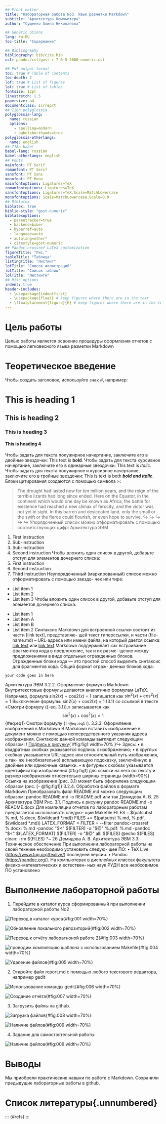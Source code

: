 ```yaml
---
## Front matter
title: "Лабораторная работа No3. Язык разметки Markdown"
subtitle: "Архитектура Компьютера"
author: "Сущенко Алина Николаевна"

## Generic otions
lang: ru-RU
toc-title: "Содержание"

## Bibliography
bibliography: bib/cite.bib
csl: pandoc/csl/gost-r-7-0-5-2008-numeric.csl

## Pdf output format
toc: true # Table of contents
toc-depth: 2
lof: true # List of figures
lot: true # List of tables
fontsize: 12pt
linestretch: 1.5
papersize: a4
documentclass: scrreprt
## I18n polyglossia
polyglossia-lang:
  name: russian
  options:
	- spelling=modern
	- babelshorthands=true
polyglossia-otherlangs:
  name: english
## I18n babel
babel-lang: russian
babel-otherlangs: english
## Fonts
mainfont: PT Serif
romanfont: PT Serif
sansfont: PT Sans
monofont: PT Mono
mainfontoptions: Ligatures=TeX
romanfontoptions: Ligatures=TeX
sansfontoptions: Ligatures=TeX,Scale=MatchLowercase
monofontoptions: Scale=MatchLowercase,Scale=0.9
## Biblatex
biblatex: true
biblio-style: "gost-numeric"
biblatexoptions:
  - parentracker=true
  - backend=biber
  - hyperref=auto
  - language=auto
  - autolang=other*
  - citestyle=gost-numeric
## Pandoc-crossref LaTeX customization
figureTitle: "Рис."
tableTitle: "Таблица"
listingTitle: "Листинг"
lofTitle: "Список иллюстраций"
lotTitle: "Список таблиц"
lolTitle: "Листинги"
## Misc options
indent: true
header-includes:
  - \usepackage{indentfirst}
  - \usepackage{float} # keep figures where there are in the text
  - \floatplacement{figure}{H} # keep figures where there are in the text
---
```


# Цель работы

Целью работы является освоение процедуры оформления отчетов с помощью легковесного
языка разметки Markdown

# Теоретическое введение

Чтобы создать заголовок, используйте знак #, например:
# This is heading 1
## This is heading 2
### This is heading 3
#### This is heading 4
Чтобы задать для текста полужирное начертание, заключите его в двойные звездочки:
This text is **bold**.
Чтобы задать для текста курсивное начертание, заключите его в одинарные звездочки:
This text is *italic*.
Чтобы задать для текста полужирное и курсивное начертание, заключите его в тройные
звездочки:
This is text is both ***bold and italic***.
Блоки цитирования создаются с помощью символа >:
> The drought had lasted now for ten million years, and the reign of the
terrible lizards had long since ended. Here on the Equator, in the
continent which would one day be known as Africa, the battle for existence
had reached a new climax of ferocity, and the victor was not yet in sight.
In this barren and desiccated land, only the small or the swift or the
fierce could flourish, or even hope to survive.
↪
↪
↪
↪
↪
Упорядоченный список можно отформатировать с помощью соответствующих цифр:
Архитектура ЭВМ
1. First instruction
1. Sub-instruction
1. Sub-instruction
1. Second instruction
Чтобы вложить один список в другой, добавьте отступ для элементов дочернего списка:
1. First instruction
1. Second instruction
1. Third instruction
Неупорядоченный (маркированный) список можно отформатировать с помощью звездо-
чек или тире:
* List item 1
* List item 2
* List item 3
Чтобы вложить один список в другой, добавьте отступ для элементов дочернего списка:
- List item 1
- List item A
- List item B
- List item 2
Синтаксис Markdown для встроенной ссылки состоит из части [link text], представляю-
щей текст гиперссылки, и части (file-name.md) – URL-адреса или имени файла, на который
дается ссылка:
[link text](file-name.md)
или
[link text](http://example.com/ "Необязательная подсказка")
Markdown поддерживает как встраивание фрагментов кода в предложение, так и их разме-
щение между предложениями в виде отдельных огражденных блоков. Огражденные блоки
кода — это простой способ выделить синтаксис для фрагментов кода. Общий формат ограж-
денных блоков кода:
``` language
your code goes in here
```
Архитектура ЭВМ
3.2.2. Оформление формул в Markdown
Внутритекстовые формулы делаются аналогично формулам LaTeX. Например, формула
sin2(𝑥) + cos2(𝑥) = 1 запишется как
$\sin^2 (x) + \cos^2 (x) = 1$
Выключение формулы:
sin2(𝑥) + cos2(𝑥) = 1 (3.1)
со ссылкой в тексте «Смотри формулу ({-eq. 3.1}).» записывается как
$$
\sin^2 (x) + \cos^2 (x) = 1
$$ {#eq:eq1}
Смотри формулу (`[-@eq:eq1]`).
3.2.3. Оформление изображений в Markdown
В Markdown вставить изображение в документ можно с помощью непосредственного
указания адреса изображения. Синтаксис данной команды выглядит следующим образом:
! [Подпись к рисунку](/путь/к/изображению.png "Необязательная подсказка"){
#fig:fig1 width=70% }↪
Здесь:
• в квадратных скобках указывается подпись к изображению;
• в круглых скобках указывается URL-адрес или относительный путь изображения, а так-
же (необязательно) всплывающую подсказку, заключённую в двойные или одиночные
кавычки.
• в фигурных скобках указывается идентификатор изображения (#fig:fig1) для ссылки
на него по тексту и размер изображения относительно ширины страницы (width=90%)
Ссылка на изображение (рис. 3.1) может быть оформлена следующим образом (рис. [-
@fig:fig1])
3.2.4. Обработка файлов в формате Markdown
Преобразовать файл README.md можно следующим образом:
pandoc README.md -o README.pdf
или так
Демидова А. В. 25
Архитектура ЭВМ
Рис. 3.1. Подпись к рисунку
pandoc README.md -o README.docx
Для компиляции отчетов по лабораторным работам предлагается использовать следую-
щий Makefile
FILES = $(patsubst %.md, %.docx, $(wildcard *.md))
FILES += $(patsubst %.md, %.pdf, $(wildcard *.md))
LATEX_FORMAT =
FILTER = --filter pandoc-crossref
%.docx: %.md
-pandoc "$<" $(FILTER) -o "$@"
%.pdf: %.md
-pandoc "$<" $(LATEX_FORMAT) $(FILTER) -o "$@"
all: $(FILES)
@echo $(FILES)
clean:
-rm $(FILES) *~
26 Демидова А. В.
Архитектура ЭВМ
3.3. Техническое обеспечение
При выполнении лабораторной работы на своей технике необходимо установить следую-
щее ПО:
• TeX Live (https://www.tug.org/texlive/) последней версии.
• Pandoc (https://pandoc.org/).
На компьютерах в дисплейных классах факультета физико-математических и естествен-
ных наук РУДН все необходимое ПО установлено

# Выполнение лабораторной работы

1. Перейдите в каталог курса сформированный при выполнении лабораторной работы
No2

![Переход в каталог курса ](image/1.png){#fig:001 width=70%}


![Обновление локального репозиторий](image/2.png){#fig:002 width=70%}


![Переход к отчёту лаборатноной работе 2](image/3.png){#fig:003 width=70%}


![проводим компиляцию шаблона с использованием Makefile](image/4.png){#fig:004 width=70%}


![Удаление файлов](image/5.png){#fig:005 width=70%}

2. Откройте файл report.md c помощью любого текстового редактора, например gedit

![Использование команды gedit](image/6.png){#fig:006 width=70%}


![Создание отчёта](image/7.png){#fig:007 width=70%}

3. Загрузить файлы на github.

![Загрузка файлов](image/8.png){#fig:008 width=70%}


![Наличие файлов](image/9.png){#fig:009 width=70%}


4. Задание для самостоятельной работы.

![Наличие файлов](image/10.png){#fig:009 width=70%}

# Выводы

Мы приобрели практические навыки по работе с Markdown. Сохранили предыдущие лабораторные работы в github.

# Список литературы{.unnumbered}

::: {#refs}
:::
